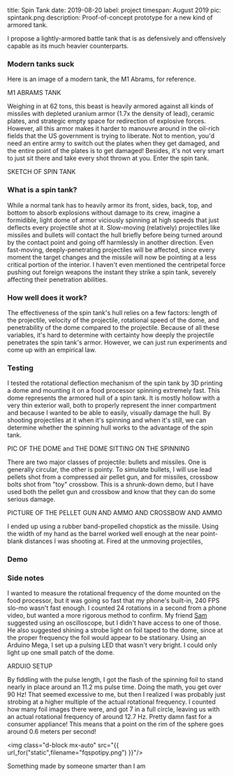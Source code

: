 title: Spin Tank
date: 2019-08-20
label: project
timespan: August 2019
pic: spintank.png
description: Proof-of-concept prototype for a new kind of armored tank.

I propose a lightly-armored battle tank that is as defensively and offensively capable as its much heavier counterparts. 

### Modern tanks suck

Here is an image of a modern tank, the M1 Abrams, for reference. 

M1 ABRAMS TANK

Weighing in at 62 tons, this beast is heavily armored against all kinds of missiles with depleted uranium armor (1.7x the density of lead), ceramic plates, and strategic empty space for redirection of explosive forces. However, all this armor makes it harder to manouvre around in the oil-rich fields that the US government is trying to liberate. Not to mention, you'd need an entire army to switch out the plates when they get damaged, and the entire point of the plates is to get damaged! Besides, it's not very smart to just sit there and take every shot thrown at you. Enter the spin tank.

SKETCH OF SPIN TANK

### What is a spin tank?

While a normal tank has to heavily armor its front, sides, back, top, and bottom to absorb explosions without damage to its crew, imagine a formidible, light dome of armor viciously spinning at high speeds that just deflects every projectile shot at it. Slow-moving (relatively) projectiles like missiles and bullets will contact the hull briefly before being turned around by the contact point and going off harmlessly in another direction. Even fast-moving, deeply-penetrating projectiles will be affected, since every moment the target changes and the missile will now be pointing at a less critical portion of the interior. I haven't even mentioned the centripetal force pushing out foreign weapons the instant they strike a spin tank, severely affecting their penetration abilities.

### How well does it work?

The effectiveness of the spin tank's hull relies on a few factors: length of the projectile, velocity of the projectile, rotational speed of the dome, and penetrability of the dome compared to the projectile. Because of all these variables, it's hard to determine with certainty how deeply the projectile penetrates the spin tank's armor. However, we can just run experiments and come up with an empirical law.

### Testing

I tested the rotational deflection mechanism of the spin tank by 3D printing a dome and mounting it on a food processor spinning extremely fast. This dome represents the armored hull of a spin tank. It is mostly hollow with a very thin exterior wall, both to properly represent the inner compartment and because I wanted to be able to easily, visually damage the hull. By shooting projectiles at it when it's spinning and when it's still, we can determine whether the spinning hull works to the advantage of the spin tank. 

PIC OF THE DOME and THE DOME SITTING ON THE SPINNING

There are two major classes of projectile: bullets and missiles. One is generally circular, the other is pointy. To simulate bullets, I will use lead pellets shot from a compressed air pellet gun, and for missiles, crossbow bolts shot from "toy" crossbow. This is a shrunk-down demo, but I have used both the pellet gun and crossbow and know that they can do some serious damage. 

PICTURE OF THE PELLET GUN AND AMMO AND CROSSBOW AND AMMO

I ended up using a rubber band-propelled chopstick as the missile. Using the width of my hand as the barrel worked well enough at the near point-blank distances I was shooting at. Fired at the unmoving projectiles, 

### Demo 










### Side notes

I wanted to measure the rotational frequency of the dome mounted on the food processor, but it was going so fast that my phone's built-in, 240 FPS slo-mo wasn't fast enough. I counted 24 rotations in a second from a phone video, but wanted a more rigorous method to confirm. My friend [Sam](http://sam.zeloof.xyz) suggested using an oscilloscope, but I didn't have access to one of those. He also suggested shining a strobe light on foil taped to the dome, since at the proper frequency the foil would appear to be stationary. Using an Arduino Mega, I set up a pulsing LED that wasn't very bright. I could only light up one small patch of the dome. 

ARDUIO SETUP

By fiddling with the pulse length, I got the flash of the spinning foil to stand nearly in place around an 11.2 ms pulse time. Doing the math, you get over 90 Hz! That seemed excessive to me, but then I realized I was probably just strobing at a higher multiple of the actual rotational frequency. I counted how many foil images there were, and got 7 in a full circle, leaving us with an actual rotational frequency of around 12.7 Hz. Pretty damn fast for a consumer appliance! This means that a point on the rim of the sphere goes around 0.6 meters per second! 






<img class="d-block mx-auto" src="{{ url_for("static",filename="fqspotipy.png") }}"/>
<p class="caption">Something made by someone smarter than I am</p>
